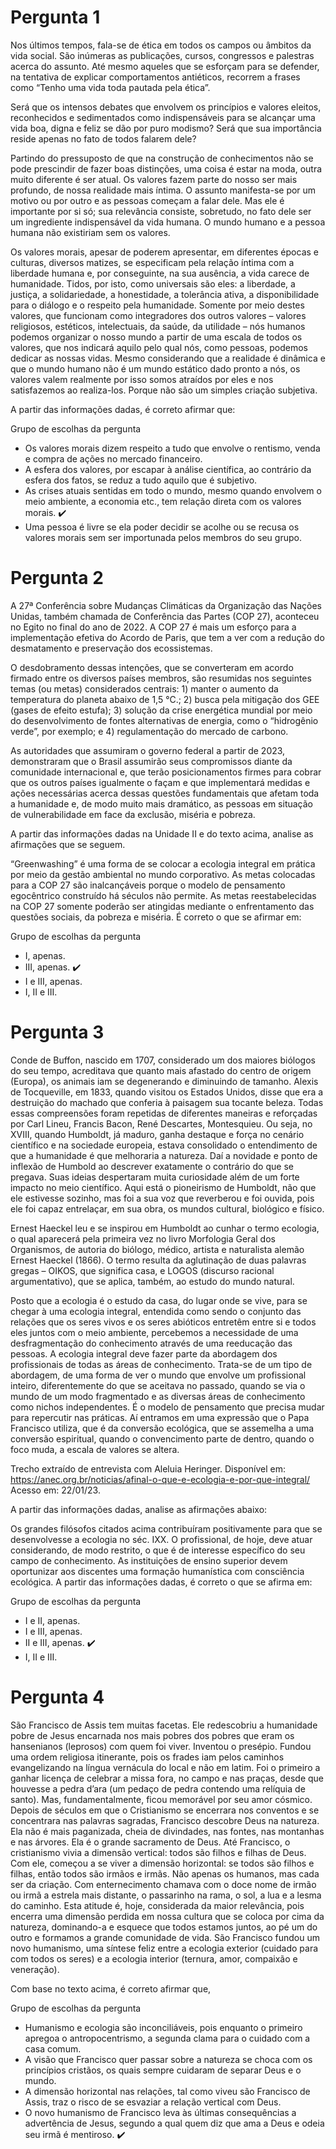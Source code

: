 # Pergunta 1
Nos últimos tempos, fala-se de ética em todos os campos ou âmbitos da vida social. São inúmeras as publicações, cursos, congressos e palestras acerca do assunto. Até mesmo aqueles que se esforçam para se defender, na tentativa de explicar comportamentos antiéticos, recorrem a frases como “Tenho uma vida toda pautada pela ética”.

Será que os intensos debates que envolvem os princípios e valores eleitos, reconhecidos e sedimentados como indispensáveis para se alcançar uma vida boa, digna e feliz se dão por puro modismo? Será que sua importância reside apenas no fato de todos falarem dele?

Partindo do pressuposto de que na construção de conhecimentos não se pode prescindir de fazer boas distinções, uma coisa é estar na moda, outra muito diferente é ser atual. Os valores fazem parte do nosso ser mais profundo, de nossa realidade mais íntima. O assunto manifesta-se por um motivo ou por outro e as pessoas começam a falar dele. Mas ele é importante por si só; sua relevância consiste, sobretudo, no fato dele ser um ingrediente indispensável da vida humana. O mundo humano e a pessoa humana não existiriam sem os valores.

Os valores morais, apesar de poderem apresentar, em diferentes épocas e culturas, diversos matizes, se especificam pela relação íntima com a liberdade humana e, por conseguinte, na sua ausência, a vida carece de humanidade. Tidos, por isto, como universais são eles: a liberdade, a justiça, a solidariedade, a honestidade, a tolerância ativa, a disponibilidade para o diálogo e o respeito pela humanidade. Somente por meio destes valores, que funcionam como integradores dos outros valores – valores religiosos, estéticos, intelectuais, da saúde, da utilidade ­– nós humanos podemos organizar o nosso mundo a partir de uma escala de todos os valores, que nos indicará aquilo pelo qual nós, como pessoas, podemos dedicar as nossas vidas. Mesmo considerando que a realidade é dinâmica e que o mundo humano não é um mundo estático dado pronto a nós, os valores valem realmente por isso somos atraídos por eles e nos satisfazemos ao realiza-los. Porque não são um simples criação subjetiva.

A partir das informações dadas, é correto afirmar que:

Grupo de escolhas da pergunta

- Os valores morais dizem respeito a tudo que envolve o rentismo, venda e compra de ações no mercado financeiro.
- A esfera dos valores, por escapar à análise científica, ao contrário da esfera dos fatos, se reduz a tudo aquilo que é subjetivo.
- As crises atuais sentidas em todo o mundo, mesmo quando envolvem o meio ambiente, a economia etc., tem relação direta com os valores morais. :heavy_check_mark: 
- Uma pessoa é livre se ela poder decidir se acolhe ou se recusa os valores morais sem ser importunada pelos membros do seu grupo.

# Pergunta 2
A 27ª Conferência sobre Mudanças Climáticas da Organização das Nações Unidas, também chamada de Conferência das Partes (COP 27), aconteceu no Egito no final do ano de 2022. A COP 27 é mais um esforço para a implementação efetiva do Acordo de Paris, que tem a ver com a redução do desmatamento e preservação dos ecossistemas.

O desdobramento dessas intenções, que se converteram em acordo firmado entre os diversos países membros, são resumidas nos seguintes temas (ou metas) considerados centrais: 1) manter o aumento da temperatura do planeta abaixo de 1,5 °C.; 2) busca pela mitigação dos GEE (gases de efeito estufa); 3) solução da crise energética mundial por meio do desenvolvimento de fontes alternativas de energia, como o “hidrogênio verde”, por exemplo; e 4) regulamentação do mercado de carbono.

As autoridades que assumiram o governo federal a partir de 2023, demonstraram que o Brasil assumirão seus compromissos diante da comunidade internacional e, que terão posicionamentos firmes para cobrar que os outros países igualmente o façam e que implementará medidas e ações necessárias acerca dessas questões fundamentais que afetam toda a humanidade e, de modo muito mais dramático, as pessoas em situação de vulnerabilidade em face da exclusão, miséria e pobreza.

A partir das informações dadas na Unidade II e do texto acima, analise as afirmações que se seguem.

“Greenwashing” é uma forma de se colocar a ecologia integral em prática por meio da gestão ambiental no mundo corporativo.
As metas colocadas para a COP 27 são inalcançáveis porque o modelo de pensamento egocêntrico construído há séculos não permite.
As metas reestabelecidas na COP 27 somente poderão ser atingidas mediante o enfrentamento das questões sociais, da pobreza e miséria.
É correto o que se afirmar em:

Grupo de escolhas da pergunta

- I, apenas.
- III, apenas. :heavy_check_mark: 
- I e III, apenas.
- I, II e III.

# Pergunta 3
Conde de Buffon, nascido em 1707, considerado um dos maiores biólogos do seu tempo, acreditava que quanto mais afastado do centro de origem (Europa), os animais iam se degenerando e diminuindo de tamanho. Alexis de Tocqueville, em 1833, quando visitou os Estados Unidos, disse que era a destruição do machado que conferia à paisagem sua tocante beleza. Todas essas compreensões foram repetidas de diferentes maneiras e reforçadas por Carl Lineu, Francis Bacon, René Descartes, Montesquieu. Ou seja, no XVIII, quando Humboldt, já maduro, ganha destaque e força no cenário científico e na sociedade europeia, estava consolidado o entendimento de que a humanidade é que melhoraria a natureza. Daí a novidade e ponto de inflexão de Humbold ao descrever exatamente o contrário do que se pregava. Suas ideias despertaram muita curiosidade além de um forte impacto no meio científico. Aqui está o pioneirismo de Humboldt, não que ele estivesse sozinho, mas foi a sua voz que reverberou e foi ouvida, pois ele foi capaz entrelaçar, em sua obra, os mundos cultural, biológico e físico.

Ernest Haeckel leu e se inspirou em Humboldt ao cunhar o termo ecologia, o qual aparecerá pela primeira vez no livro Morfologia Geral dos Organismos, de autoria do biólogo, médico, artista e naturalista alemão Ernest Haeckel (1866). O termo resulta da aglutinação de duas palavras gregas – OIKOS, que significa casa, e LOGOS (discurso racional argumentativo), que se aplica, também, ao estudo do mundo natural.

Posto que a ecologia é o estudo da casa, do lugar onde se vive, para se chegar à uma ecologia integral, entendida como sendo o conjunto das relações que os seres vivos e os seres abióticos entretêm entre si e todos eles juntos com o meio ambiente, percebemos a necessidade de uma desfragmentação do conhecimento através de uma reeducação das pessoas. A ecologia integral deve fazer parte da abordagem dos profissionais de todas as áreas de conhecimento. Trata-se de um tipo de abordagem, de uma forma de ver o mundo que envolve um profissional inteiro, diferentemente do que se aceitava no passado, quando se via o mundo de um modo fragmentado e as diversas áreas de conhecimento como nichos independentes. É o modelo de pensamento que precisa mudar para repercutir nas práticas. Aí entramos em uma expressão que o Papa Francisco utiliza, que é da conversão ecológica, que se assemelha a uma conversão espiritual, quando o convencimento parte de dentro, quando o foco muda, a escala de valores se altera.

Trecho extraído de entrevista com Aleluia Heringer.
Disponível em: <https://anec.org.br/noticias/afinal-o-que-e-ecologia-e-por-que-integral/> Acesso em: 22/01/23.

A partir das informações dadas, analise as afirmações abaixo:

Os grandes filósofos citados acima contribuíram positivamente para que se desenvolvesse a ecologia no séc. IXX.
O profissional, de hoje, deve atuar considerando, de modo restrito, o que é de interesse específico do seu campo de conhecimento.
As instituições de ensino superior devem oportunizar aos discentes uma formação humanística com consciência ecológica.
A partir das informações dadas, é correto o que se afirma em:

Grupo de escolhas da pergunta

- I e II, apenas.
- I e III, apenas. 
- II e III, apenas. :heavy_check_mark: 
- I, II e III.

# Pergunta 4
São Francisco de Assis tem muitas facetas. Ele redescobriu a humanidade pobre de Jesus encarnada nos mais pobres dos pobres que eram os hansenianos (leprosos) com quem foi viver. Inventou o presépio. Fundou uma ordem religiosa itinerante, pois os frades iam pelos caminhos evangelizando na língua vernácula do local e não em latim. Foi o primeiro a ganhar licença de celebrar a missa fora, no campo e nas praças, desde que houvesse a pedra d’ara (um pedaço de pedra contendo uma relíquia de santo). Mas, fundamentalmente, ficou memorável por seu amor cósmico. Depois de séculos em que o Cristianismo se encerrara nos conventos e se concentrara nas palavras sagradas, Francisco descobre Deus na natureza. Ela não é mais paganizada, cheia de divindades, nas fontes, nas montanhas e nas árvores. Ela é o grande sacramento de Deus. Até Francisco, o cristianismo vivia a dimensão vertical: todos são filhos e filhas de Deus. Com ele, começou a se viver a dimensão horizontal: se todos são filhos e filhas, então todos são irmãos e irmãs. Não apenas os humanos, mas cada ser da criação. Com enternecimento chamava com o doce nome de irmão ou irmã a estrela mais distante, o passarinho na rama, o sol, a lua e a lesma do caminho. Esta atitude é, hoje, considerada da maior relevância, pois encerra uma dimensão perdida em nossa cultura que se coloca por cima da natureza, dominando-a e esquece que todos estamos juntos, ao pé um do outro e formamos a grande comunidade de vida. São Francisco fundou um novo humanismo, uma síntese feliz entre a ecologia exterior (cuidado para com todos os seres) e a ecologia interior (ternura, amor, compaixão e veneração).

Com base no texto acima, é correto afirmar que,

Grupo de escolhas da pergunta

- Humanismo e ecologia são inconciliáveis, pois enquanto o primeiro apregoa o antropocentrismo, a segunda clama para o cuidado com a casa comum.
- A visão que Francisco quer passar sobre a natureza se choca com os princípios cristãos, os quais sempre cuidaram de separar Deus e o mundo.
- A dimensão horizontal nas relações, tal como viveu são Francisco de Assis, traz o risco de se esvaziar a relação vertical com Deus.
- O novo humanismo de Francisco leva às últimas consequências a advertência de Jesus, segundo a qual quem diz que ama a Deus e odeia seu irmã é mentiroso. :heavy_check_mark: 
